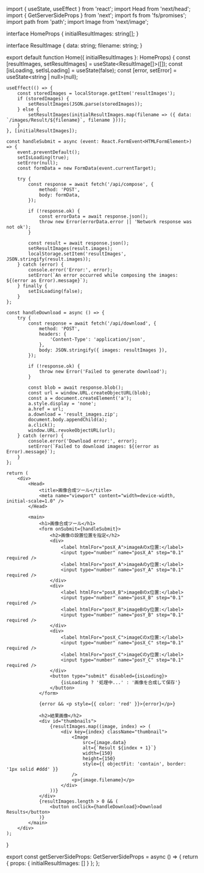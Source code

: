 import { useState, useEffect } from 'react';
import Head from 'next/head';
import { GetServerSideProps } from 'next';
import fs from 'fs/promises';
import path from 'path';
import Image from 'next/image';

interface HomeProps {
    initialResultImages: string[];
}

interface ResultImage {
    data: string;
    filename: string;
}

export default function Home({ initialResultImages }: HomeProps) {
    const [resultImages, setResultImages] = useState<ResultImage[]>([]);
    const [isLoading, setIsLoading] = useState<boolean>(false);
    const [error, setError] = useState<string | null>(null);

    useEffect(() => {
        const storedImages = localStorage.getItem('resultImages');
        if (storedImages) {
            setResultImages(JSON.parse(storedImages));
        } else {
            setResultImages(initialResultImages.map(filename => ({ data: `/images/Result/${filename}`, filename })));
        }
    }, [initialResultImages]);

    const handleSubmit = async (event: React.FormEvent<HTMLFormElement>) => {
        event.preventDefault();
        setIsLoading(true);
        setError(null);
        const formData = new FormData(event.currentTarget);

        try {
            const response = await fetch('/api/compose', {
                method: 'POST',
                body: formData,
            });

            if (!response.ok) {
                const errorData = await response.json();
                throw new Error(errorData.error || 'Network response was not ok');
            }

            const result = await response.json();
            setResultImages(result.images);
            localStorage.setItem('resultImages', JSON.stringify(result.images));
        } catch (error) {
            console.error('Error:', error);
            setError(`An error occurred while composing the images: ${(error as Error).message}`);
        } finally {
            setIsLoading(false);
        }
    };

    const handleDownload = async () => {
        try {
            const response = await fetch('/api/download', {
                method: 'POST',
                headers: {
                    'Content-Type': 'application/json',
                },
                body: JSON.stringify({ images: resultImages }),
            });

            if (!response.ok) {
                throw new Error('Failed to generate download');
            }

            const blob = await response.blob();
            const url = window.URL.createObjectURL(blob);
            const a = document.createElement('a');
            a.style.display = 'none';
            a.href = url;
            a.download = 'result_images.zip';
            document.body.appendChild(a);
            a.click();
            window.URL.revokeObjectURL(url);
        } catch (error) {
            console.error('Download error:', error);
            setError(`Failed to download images: ${(error as Error).message}`);
        }
    };

    return (
        <div>
            <Head>
                <title>画像合成ツール</title>
                <meta name="viewport" content="width=device-width, initial-scale=1.0" />
            </Head>

            <main>
                <h1>画像合成ツール</h1>
                <form onSubmit={handleSubmit}>
                    <h2>画像の設置位置を指定</h2>
                    <div>
                        <label htmlFor="posX_A">imageAのx位置:</label>
                        <input type="number" name="posX_A" step="0.1" required />
                        <label htmlFor="posY_A">imageAのy位置:</label>
                        <input type="number" name="posY_A" step="0.1" required />
                    </div>
                    <div>
                        <label htmlFor="posX_B">imageBのx位置:</label>
                        <input type="number" name="posX_B" step="0.1" required />
                        <label htmlFor="posY_B">imageBのy位置:</label>
                        <input type="number" name="posY_B" step="0.1" required />
                    </div>
                    <div>
                        <label htmlFor="posX_C">imageCのx位置:</label>
                        <input type="number" name="posX_C" step="0.1" required />
                        <label htmlFor="posY_C">imageCのy位置:</label>
                        <input type="number" name="posY_C" step="0.1" required />
                    </div>
                    <button type="submit" disabled={isLoading}>
                        {isLoading ? '処理中...' : '画像を合成して保存'}
                    </button>
                </form>

                {error && <p style={{ color: 'red' }}>{error}</p>}

                <h2>結果画像</h2>
                <div id="thumbnails">
                    {resultImages.map((image, index) => (
                        <div key={index} className="thumbnail">
                            <Image
                                src={image.data}
                                alt={`Result ${index + 1}`}
                                width={150}
                                height={150}
                                style={{ objectFit: 'contain', border: '1px solid #ddd' }}
                            />
                            <p>{image.filename}</p>
                        </div>
                    ))}
                </div>
                {resultImages.length > 0 && (
                    <button onClick={handleDownload}>Download Results</button>
                )}
            </main>
        </div>
    );
}

export const getServerSideProps: GetServerSideProps<HomeProps> = async () => {
    return { props: { initialResultImages: [] } };
};
